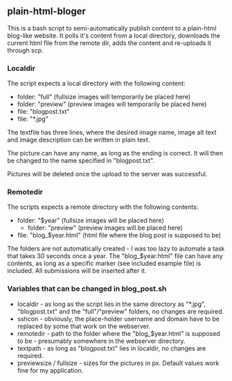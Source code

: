 ## plain-html-bloger
This is a bash script to semi-automatically publish content to a plain-html blog-like website. It polls it's content from a local directory, downloads the current html file from the remote dir, adds the content and re-uploads it through scp.

### Localdir
The script expects a local directory with the following content:
- folder: "full" (fullsize images will temporarily be placed here)
- folder: "preview" (preview images will temporarily be placed here)
- file: "blogpost.txt"
- file: "*.jpg"

The textfile has three lines, where the desired image name, image alt text and image description can be written in plain text.

The picture can have any name, as long as the ending is correct. It will then be changed to the name specified in "blogpost.txt".

Pictures will be deleted once the upload to the server was successful.

### Remotedir
The scripts expects a remote directory with the following contents:
- folder: "$year" (fullsize images will be placed here)
    - folder: "preview" (preview images will be placed here)
- file: "blog_$year.html" (html file where the blog post is supposed to be)

The folders are not automatically created - I was too lazy to automate a task that takes 30 seconds once a year. The "blog_$year.html" file can have any contents, as long as a specific marker (see included example file) is included. All submissions will be inserted after it.

### Variables that can be changed in blog_post.sh
- localdir - as long as the script lies in the same directory as "*.jpg", "blogpost.txt" and the "full"/"preview" folders, no changes are required.
- sshcon - obviously, the place-holder username and domain have to be replaced by some that work on the webserver.
- remotedir - path to the folder where the "blog_$year.html" is supposed to be - presumably somewhere in the webserver directory.
- textpath - as long as "blogpost.txt" lies in localdir, no changes are required.
- previewsize / fullsize - sizes for the pictures in px. Default values work fine for my application.